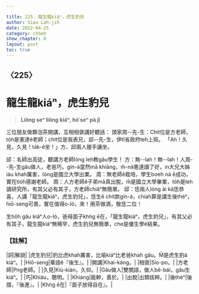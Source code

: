 ```yaml
---

title: 225. 龍生龍kiáⁿ，虎生豹兒
author: Siau Lah-jih
date: 2022-04-25
category: chheh
show_chapter: 0
layout: post
toc: true
---
```

  
## 〈225〉
# 龍生龍kiáⁿ，虎生豹兒
>**Liông seⁿ liông kiáⁿ, hó͘ seⁿ pà jî**
 
三位朋友做夥泡茶開講，互相相褒講好聽話：
頭家周--先-生：Chit位是方老師，to̍h是憲達ê老師；chit位是我表兄，邱--先-生，伊tī省政府teh上班。
「Ah！久見，久見！ta̍k-ê坐！」方、邱兩人握手讓坐。

邱：名師出高徒，聽講方老師lóng leh教gâu學生！
方：無--lah！無--lah！人周--先-生gâu做人，老爸巧，gín-á當然mā khiàng，m̄-nā憲達讀了好，in大兄大姊iáu khah厲害，lóng是國立大學出業。
周：無老師ê栽培，學生boeh ná ē成功，實在tio̍h感謝老師。
周：人方老師ê子弟mā真出脫，m̄是國立大學畢業，to̍h是leh讀研究所，有其父必有其子，方老師chiâⁿ無簡單。
邱：恁兩人lóng ài kā恁恭喜，人講「龍生龍kiáⁿ，虎生豹兒」，恁生ê chit款gín-á，chiah算是講生後thèⁿ，hiō-seng可畏，實在值得o-ló，來！用茶做酒，敬恁二位！

生tio̍h gâu kiáⁿ人o-ló，爸母面子khǹg ē在，「龍生龍kiáⁿ，虎生豹兒」，有其父必有其子，龍生龍kiáⁿ無稀罕，虎生豹兒無簡單，che是優生學ê結果。

### 【註解】

|詞|解說|
|虎生豹兒|豹比虎khah厲害，比喻kiáⁿ比老爸khah gâu。M̄是虎生豹á kiáⁿ。|
|Hiō-seng|華語ê『後生』。|
|開講|Khai-káng。|
|相褒|Sio-po。|
|方老師|Png老師。|
|久見|Kiú-kiàn，久仰。|
|Gâu做人|雙關語，做人bē-bái，gâu生kiáⁿ。|
|巧|Khiáu，聰明。|
|Khiàng|能幹，善於。|
|出脫|出類拔粹。|
|後thèⁿ|後撐，『後進』。|
|Khǹg ē在|『面子放得自在』。|
